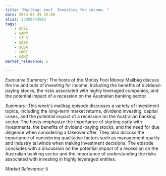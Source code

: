 ```yaml
---
title: "Mailbag: incl. Investing for income. "
date: 2024-05-25 22:00
alias: 23050343882
tags:
    - $CSL
    - $AMP
    - $TLS
    - $ASX
    - $CBA
    - $WBC
    - $ANZ
market_relevance: 5

---
```

*Executive Summary*: The hosts of the Motley Fool Money Mailbag discuss the ins and outs of investing for income, including the benefits of dividend-paying stocks, the risks associated with highly leveraged companies, and the potential impact of a recession on the Australian banking sector.


*Summary:*
This week's mailbag episode discusses a variety of investment topics, including the long-term market returns, dividend investing, capital raises, and the potential impact of a recession on the Australian banking sector.  The hosts emphasize the importance of starting early with investments, the benefits of dividend-paying stocks, and the need for due diligence when considering a takeover offer. They also discuss the importance of considering qualitative factors such as management quality and industry tailwinds when making investment decisions. The episode concludes with a discussion on the potential impact of a recession on the Australian banking sector and the importance of understanding the risks associated with investing in highly leveraged entities.



*Market Relevance*: 5
  
